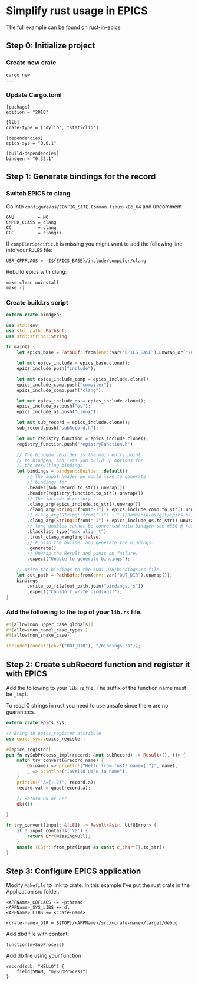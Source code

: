 # Simplify rust usage in EPICS

The full example can be found on [rust-in-epics](https://github.com/nickez/rust-in-epics)

## Step 0: Initialize project

### Create new crate

```
cargo new
...
```

### Update Cargo.toml

```
[package]
edition = "2018"

[lib]
crate-type = ["dylib", "staticlib"]

[dependencies]
epics-sys = "0.0.1"

[build-dependencies]
bindgen = "0.32.1"
```

## Step 1: Generate bindings for the record

### Switch EPICS to clang

Go into `configure/os/CONFIG_SITE.Common.linux-x86_64` and uncomment

```
GNU         = NO
CMPLR_CLASS = clang
CC          = clang
CCC         = clang++
```

If `compilerSpecific.h` is missing you might want to add the following line into your `RULES` file:

```
USR_CPPFLAGS = -I${EPICS_BASE}/include/compiler/clang
```

Rebuild epics with clang:

```
make clean uninstall
make -j
```

### Create build.rs script

```rust
extern crate bindgen;

use std::env;
use std::path::PathBuf;
use std::string::String;

fn main() {
    let epics_base = PathBuf::from(env::var("EPICS_BASE").unwrap_or("/usr/local/epics/base".into()));

    let mut epics_include = epics_base.clone();
    epics_include.push("include");

    let mut epics_include_comp = epics_include.clone();
    epics_include_comp.push("compiler");
    epics_include_comp.push("clang");

    let mut epics_include_os = epics_include.clone();
    epics_include_os.push("os");
    epics_include_os.push("Linux");

    let mut sub_record = epics_include.clone();
    sub_record.push("subRecord.h");

    let mut registry_function = epics_include.clone();
    registry_function.push("registryFunction.h");

    // The bindgen::Builder is the main entry point
    // to bindgen, and lets you build up options for
    // the resulting bindings.
    let bindings = bindgen::Builder::default()
        // The input header we would like to generate
        // bindings for.
        .header(sub_record.to_str().unwrap())
        .header(registry_function.to_str().unwrap())
        // The include directory
        .clang_arg(epics_include.to_str().unwrap())
        .clang_arg(String::from("-I") + epics_include_comp.to_str().unwrap())
        //.clang_arg(String::from("-I") + "-I/home/niklas/git/epics-base/include/os/default")
        .clang_arg(String::from("-I") + epics_include_os.to_str().unwrap())
        // long doubles cannot be converted with bindgen see #550 @ rust-lang-nursury/rust-bindgen
        .blacklist_type("max_align_t")
        .trust_clang_mangling(false)
        // Finish the builder and generate the bindings.
        .generate()
        // Unwrap the Result and panic on failure.
        .expect("Unable to generate bindings");

    // Write the bindings to the $OUT_DIR/bindings.rs file.
    let out_path = PathBuf::from(env::var("OUT_DIR").unwrap());
    bindings
        .write_to_file(out_path.join("bindings.rs"))
        .expect("Couldn't write bindings!");
}
```

### Add the following to the top of your `lib.rs` file.

```rust
#![allow(non_upper_case_globals)]
#![allow(non_camel_case_types)]
#![allow(non_snake_case)]

include!(concat!(env!("OUT_DIR"), "/bindings.rs"));
```

## Step 2: Create subRecord function and register it with EPICS

Add the following to your `lib.rs` file. The suffix of the function name must be
`_impl`.

To read C strings in rust you need to use unsafe since there are no guarantees.

```rust
extern crate epics_sys;

// Bring in epics_register attribute
use epics_sys::epics_register;

#[epics_register]
pub fn mySubProcess_impl(record: &mut subRecord) -> Result<(), ()> {
    match try_convert(&record.name) {
        Ok(name) => println!("Hello from rust! name={:?}", name),
        _ => println!("Invalid UTF8 in name"),
    }
    println!("A={:.2}", record.a);
    record.val = quad(record.a);

    // Return Ok or Err
    Ok(())

}

fn try_convert(input: &[i8]) -> Result<&str, Utf8Error> {
    if ! input.contains('\0') {
        return Err(MissingNull);
    }
    unsafe {CStr::from_ptr(input as const c_char*)}.to_str()
}
```

## Step 3: Configure EPICS application

Modify `Makefile` to link to crate. In this example I've put the rust crate in the Application src folder.

```
<APPName>_LDFLAGS += -pthread
<APPName>_SYS_LIBS += dl
<APPName>_LIBS += <crate-name>

<crate-name>_DIR = ${TOP}/<APPName>/src/<crate-name>/target/debug
```

Add dbd file with content:

```
function(mySubProcess)
```

Add db file using your function

```
record(sub, "HELLO") {
    field(SNAM, "mySubProcess")
}
```
